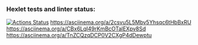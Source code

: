 ### Hexlet tests and linter status:
[![Actions Status](https://github.com/Zak255/python-project-lvl1/workflows/hexlet-check/badge.svg)](https://github.com/Zak255/python-project-lvl1/actions)
https://asciinema.org/a/2csvu5L5Mbv5Yhsqc6tHbBxRU
https://asciinema.org/a/CBx6LqI49rKmBcOTalEXpv8Sd
https://asciinema.org/a/TnZCQzqDCP0V2CXgP4dDewptu
